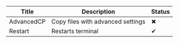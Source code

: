 | Title       | Description | Status |
| ----------- | ----------- | ------ |
| AdvancedCP     | Copy files with advanced settings       | ✖ |
| Restart   | Restarts terminal| ✔
